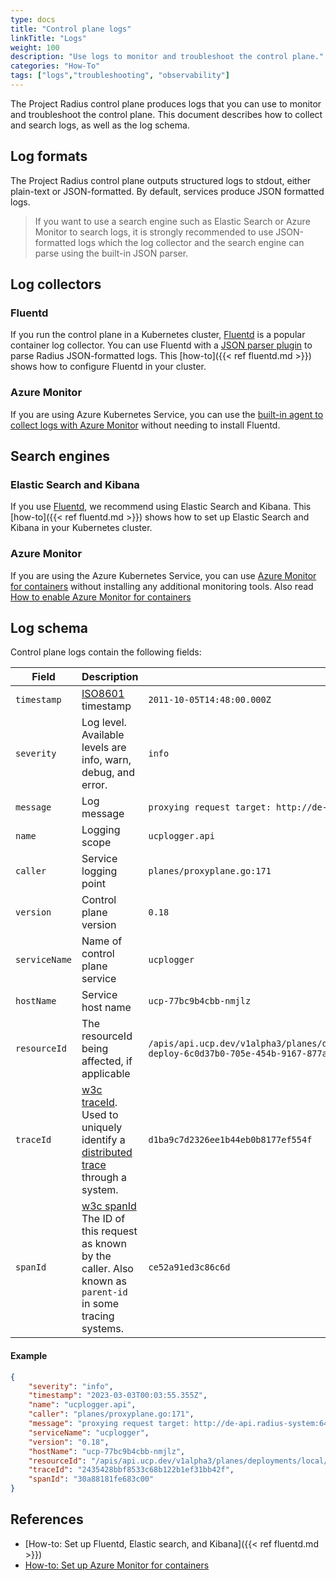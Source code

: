 ```yaml
---
type: docs
title: "Control plane logs"
linkTitle: "Logs"
weight: 100
description: "Use logs to monitor and troubleshoot the control plane."
categories: "How-To"
tags: ["logs","troubleshooting", "observability"]
---
```


The Project Radius control plane produces logs that you can use to monitor and troubleshoot the control plane. This document describes how to collect and search logs, as well as the log schema.

## Log formats

The Project Radius control plane outputs structured logs to stdout, either plain-text or JSON-formatted. By default, services produce JSON formatted logs. 

> If you want to use a search engine such as Elastic Search or Azure Monitor to search logs, it is strongly recommended to use JSON-formatted logs which the log collector and the search engine can parse using the built-in JSON parser.

## Log collectors

### Fluentd

If you run the control plane in a Kubernetes cluster, [Fluentd](https://www.fluentd.org/) is a popular container log collector. You can use Fluentd with a [JSON parser plugin](https://docs.fluentd.org/parser/json) to parse Radius JSON-formatted logs. This [how-to]({{< ref fluentd.md >}}) shows how to configure Fluentd in your cluster.

### Azure Monitor

If you are using Azure Kubernetes Service, you can use the [built-in agent to collect logs with Azure Monitor](https://learn.microsoft.com/azure/aks/monitor-aks) without needing to install Fluentd.

## Search engines

### Elastic Search and Kibana

If you use [Fluentd](https://www.fluentd.org/), we recommend using Elastic Search and Kibana. This [how-to]({{< ref fluentd.md >}}) shows how to set up Elastic Search and Kibana in your Kubernetes cluster.

### Azure Monitor

If you are using the Azure Kubernetes Service, you can use [Azure Monitor for containers](https://docs.microsoft.com/azure/azure-monitor/insights/container-insights-overview) without installing any additional monitoring tools. Also read [How to enable Azure Monitor for containers](https://learn.microsoft.com/azure/azure-monitor/containers/container-insights-onboard)

## Log schema

Control plane logs contain the following fields:

| Field | Description       | Example |
|-------|-------------------|---------|
| `timestamp`  | [ISO8601](https://www.iso.org/iso-8601-date-and-time-format.html) timestamp | `2011-10-05T14:48:00.000Z` |
| `severity` | Log level. Available levels are info, warn, debug, and error. | `info` |
| `message`   | Log message | `proxying request target: http://de-api.radius-system:6443` |
| `name`   | Logging scope | `ucplogger.api` |
| `caller` | Service logging point | `planes/proxyplane.go:171`
| `version` | Control plane version | `0.18` |
| `serviceName` | Name of control plane service | `ucplogger` |
| `hostName` | Service host name | `ucp-77bc9b4cbb-nmjlz` |
| `resourceId` | The resourceId being affected, if applicable | `/apis/api.ucp.dev/v1alpha3/planes/deployments/local/resourcegroups/myrg/providers/Microsoft.Resources/deployments/rad-deploy-6c0d37b0-705e-454b-9167-877aa080e656` |
| `traceId` | [w3c traceId](https://www.w3.org/TR/trace-context/#trace-id). Used to uniquely identify a [distributed trace](https://www.w3.org/TR/trace-context/#dfn-distributed-traces) through a system.  | `d1ba9c7d2326ee1b44eb0b8177ef554f` |
| `spanId` | [w3c spanId](https://www.w3.org/TR/trace-context/#parent-id) The ID of this request as known by the caller. Also known as `parent-id` in some tracing systems.  | `ce52a91ed3c86c6d` |

#### Example

```json
{
    "severity": "info",
    "timestamp": "2023-03-03T00:03:55.355Z",
    "name": "ucplogger.api",
    "caller": "planes/proxyplane.go:171",
    "message": "proxying request target: http://de-api.radius-system:6443",
    "serviceName": "ucplogger",
    "version": "0.18",
    "hostName": "ucp-77bc9b4cbb-nmjlz",
    "resourceId": "/apis/api.ucp.dev/v1alpha3/planes/deployments/local/resourcegroups/myrg/providers/Microsoft.Resources/deployments/rad-deploy-6c0d37b0-705e-454b-9167-877aa080e656",
    "traceId": "2435428bbf8533c68b122b1ef31bb42f",
    "spanId": "30a88181fe683c00"
}
```

## References

- [How-to: Set up Fluentd, Elastic search, and Kibana]({{< ref fluentd.md >}})
- [How-to: Set up Azure Monitor for containers](https://learn.microsoft.com/azure/aks/monitor-aks)

